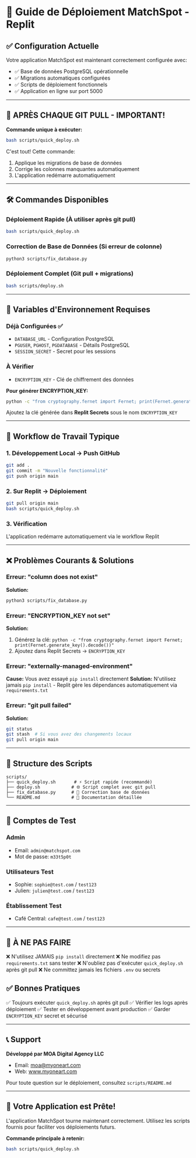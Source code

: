 # 🚀 Guide de Déploiement MatchSpot - Replit

## ✅ Configuration Actuelle

Votre application MatchSpot est maintenant correctement configurée avec:
- ✅ Base de données PostgreSQL opérationnelle
- ✅ Migrations automatiques configurées
- ✅ Scripts de déploiement fonctionnels
- ✅ Application en ligne sur port 5000

---

## 📝 APRÈS CHAQUE GIT PULL - IMPORTANT!

**Commande unique à exécuter:**
```bash
bash scripts/quick_deploy.sh
```

C'est tout! Cette commande:
1. Applique les migrations de base de données
2. Corrige les colonnes manquantes automatiquement
3. L'application redémarre automatiquement

---

## 🛠️ Commandes Disponibles

### Déploiement Rapide (À utiliser après git pull)
```bash
bash scripts/quick_deploy.sh
```

### Correction de Base de Données (Si erreur de colonne)
```bash
python3 scripts/fix_database.py
```

### Déploiement Complet (Git pull + migrations)
```bash
bash scripts/deploy.sh
```

---

## 🔑 Variables d'Environnement Requises

### Déjà Configurées ✅
- `DATABASE_URL` - Configuration PostgreSQL
- `PGUSER`, `PGHOST`, `PGDATABASE` - Détails PostgreSQL
- `SESSION_SECRET` - Secret pour les sessions

### À Vérifier
- `ENCRYPTION_KEY` - Clé de chiffrement des données

**Pour générer ENCRYPTION_KEY:**
```bash
python -c "from cryptography.fernet import Fernet; print(Fernet.generate_key().decode())"
```

Ajoutez la clé générée dans **Replit Secrets** sous le nom `ENCRYPTION_KEY`

---

## 🔄 Workflow de Travail Typique

### 1. Développement Local → Push GitHub
```bash
git add .
git commit -m "Nouvelle fonctionnalité"
git push origin main
```

### 2. Sur Replit → Déploiement
```bash
git pull origin main
bash scripts/quick_deploy.sh
```

### 3. Vérification
L'application redémarre automatiquement via le workflow Replit

---

## ❌ Problèmes Courants & Solutions

### Erreur: "column does not exist"
**Solution:**
```bash
python3 scripts/fix_database.py
```

### Erreur: "ENCRYPTION_KEY not set"
**Solution:**
1. Générez la clé: `python -c "from cryptography.fernet import Fernet; print(Fernet.generate_key().decode())"`
2. Ajoutez dans Replit Secrets → `ENCRYPTION_KEY`

### Erreur: "externally-managed-environment"
**Cause:** Vous avez essayé `pip install` directement
**Solution:** N'utilisez jamais `pip install` - Replit gère les dépendances automatiquement via `requirements.txt`

### Erreur: "git pull failed"
**Solution:**
```bash
git status
git stash  # Si vous avez des changements locaux
git pull origin main
```

---

## 📂 Structure des Scripts

```
scripts/
├── quick_deploy.sh       # ⚡ Script rapide (recommandé)
├── deploy.sh            # 🌐 Script complet avec git pull
├── fix_database.py      # 🔧 Correction base de données
└── README.md            # 📖 Documentation détaillée
```

---

## 🎯 Comptes de Test

### Admin
- Email: `admin@matchspot.com`
- Mot de passe: `m33t5p0t`

### Utilisateurs Test
- Sophie: `sophie@test.com` / `test123`
- Julien: `julien@test.com` / `test123`

### Établissement Test
- Café Central: `cafe@test.com` / `test123`

---

## 🚨 À NE PAS FAIRE

❌ N'utilisez JAMAIS `pip install` directement
❌ Ne modifiez pas `requirements.txt` sans tester
❌ N'oubliez pas d'exécuter `quick_deploy.sh` après git pull
❌ Ne committez jamais les fichiers `.env` ou secrets

## ✅ Bonnes Pratiques

✅ Toujours exécuter `quick_deploy.sh` après git pull
✅ Vérifier les logs après déploiement
✅ Tester en développement avant production
✅ Garder `ENCRYPTION_KEY` secret et sécurisé

---

## 📞 Support

**Développé par MOA Digital Agency LLC**
- Email: moa@myoneart.com
- Web: www.myoneart.com

Pour toute question sur le déploiement, consultez `scripts/README.md`

---

## 🎉 Votre Application est Prête!

L'application MatchSpot tourne maintenant correctement. Utilisez les scripts fournis pour faciliter vos déploiements futurs.

**Commande principale à retenir:**
```bash
bash scripts/quick_deploy.sh
```
